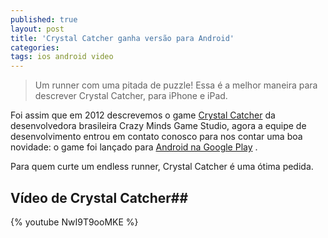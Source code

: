 ```yaml
---
published: true
layout: post
title: 'Crystal Catcher ganha versão para Android'
categories: 
tags: ios android video
---
```

<blockquote>Um runner com uma pitada de puzzle! Essa é a melhor maneira para descrever Crystal Catcher, para iPhone e iPad.</blockquote>

Foi assim que em 2012 descrevemos o game <a href="{{ site.baseurl }}/2012/10/30/crystal-catcher/" target="_blank">Crystal Catcher</a>
 da desenvolvedora brasileira Crazy Minds Game Studio, agora a equipe de desenvolvimento entrou em contato conosco para nos contar uma boa novidade: o game foi lançado para <a href="https://play.google.com/store/apps/details?id=net.crazyminds.RUNNINGBALL" target="_blank">Android na Google Play</a>
.

Para quem curte um endless runner, Crystal Catcher é uma ótima pedida.

## Vídeo de Crystal Catcher## 
{% youtube NwI9T9ooMKE %}

